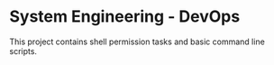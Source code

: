 # System Engineering - DevOps

This project contains shell permission tasks and basic command line scripts.